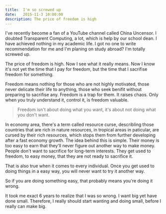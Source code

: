```yaml
---
title:  I'm so screwed up
date:   2015-11-3 10:00:00
description: The price of freedom is high
---
```

I've recently become a fan of a YouTube channel called China Uncensor. I doubted Transparent Computing, a lot, which is help by our school dean. I have achieved nothing in my academic life. I got no one to write recommendation for me and I'm planing on study abroad? I'm totally screwed up. 

The price of freedom is high. Now I see what it really means. Now I know it's not yet the time that I pay for freedom, but the time that I sacrifise freedom for something. 

Freedom means nothing for those who are not highly motivated, those never delicate their life to anything, those who seek benifit without preparing to sacrifise any. Freedom is a trap for them. It raises chaos. Only when you truly understand it, control it, is freedom valuable. 

>Freedom isn't about doing what you want, it's about not doing what you don't want.

In economy area, there's a term called resource curse, describling those countries that are rich in nature resources, in tropical areas in paticular, are cursed by their rich resources, which stops them from further developing after a fast economy growth. The idea behind this is simple. Their money is too easy to earn that they'll never figure out another way to make money. People don't want to sacrifice for long-term interests. They get used to freedom, to easy money, that they are not ready to sacrifice it. 

That is also true when it comes to every individual. Once you get used to doing things in a easy way, you will never want to try it another way.

So if you are doing something easy, that probably means you're doing it wrong.

It took me exact 6 years to realize that I was so wrong. I want big yet have done small. Therefore, I really should start wanting and doing small, before I really can make big. 